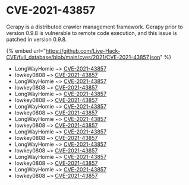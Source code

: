 # CVE-2021-43857

Gerapy is a distributed crawler management framework. Gerapy prior to version 0.9.8 is vulnerable to remote code execution, and this issue is patched in version 0.9.8.

{% embed url="https://github.com/Live-Hack-CVE/full_database/blob/main/cves/2021/CVE-2021-43857.json" %}


* LongWayHomie ~> [CVE-2021-43857](https://www.alice-snow.ru/2021/database/cve-2021-43857/cve-2021-43857-longwayhomie)
* lowkey0808 ~> [CVE-2021-43857](https://www.alice-snow.ru/2021/database/cve-2021-43857/cve-2021-43857-lowkey0808)
* LongWayHomie ~> [CVE-2021-43857](https://www.alice-snow.ru/2021/database/cve-2021-43857/cve-2021-43857-longwayhomie)
* lowkey0808 ~> [CVE-2021-43857](https://www.alice-snow.ru/2021/database/cve-2021-43857/cve-2021-43857-lowkey0808)
* LongWayHomie ~> [CVE-2021-43857](https://www.alice-snow.ru/2021/database/cve-2021-43857/cve-2021-43857-longwayhomie)
* lowkey0808 ~> [CVE-2021-43857](https://www.alice-snow.ru/2021/database/cve-2021-43857/cve-2021-43857-lowkey0808)
* LongWayHomie ~> [CVE-2021-43857](https://www.alice-snow.ru/2021/database/cve-2021-43857/cve-2021-43857-longwayhomie)
* lowkey0808 ~> [CVE-2021-43857](https://www.alice-snow.ru/2021/database/cve-2021-43857/cve-2021-43857-lowkey0808)
* LongWayHomie ~> [CVE-2021-43857](https://www.alice-snow.ru/2021/database/cve-2021-43857/cve-2021-43857-longwayhomie)
* lowkey0808 ~> [CVE-2021-43857](https://www.alice-snow.ru/2021/database/cve-2021-43857/cve-2021-43857-lowkey0808)
* LongWayHomie ~> [CVE-2021-43857](https://www.alice-snow.ru/2021/database/cve-2021-43857/cve-2021-43857-longwayhomie)
* lowkey0808 ~> [CVE-2021-43857](https://www.alice-snow.ru/2021/database/cve-2021-43857/cve-2021-43857-lowkey0808)
* LongWayHomie ~> [CVE-2021-43857](https://www.alice-snow.ru/2021/database/cve-2021-43857/cve-2021-43857-longwayhomie)
* lowkey0808 ~> [CVE-2021-43857](https://www.alice-snow.ru/2021/database/cve-2021-43857/cve-2021-43857-lowkey0808)
* LongWayHomie ~> [CVE-2021-43857](https://www.alice-snow.ru/2021/database/cve-2021-43857/cve-2021-43857-longwayhomie)
* lowkey0808 ~> [CVE-2021-43857](https://www.alice-snow.ru/2021/database/cve-2021-43857/cve-2021-43857-lowkey0808)
* LongWayHomie ~> [CVE-2021-43857](https://www.alice-snow.ru/2021/database/cve-2021-43857/cve-2021-43857-longwayhomie)
* lowkey0808 ~> [CVE-2021-43857](https://www.alice-snow.ru/2021/database/cve-2021-43857/cve-2021-43857-lowkey0808)